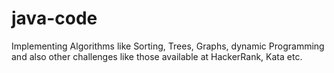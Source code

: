 # java-code
Implementing Algorithms like Sorting, Trees, Graphs, dynamic Programming and also other challenges like those available at HackerRank, Kata etc.
